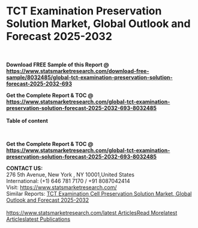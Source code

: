 <h1>TCT Examination Preservation Solution Market, Global Outlook and Forecast 2025-2032</h1><br/><p><strong>Download FREE Sample of this Report @ <a href="https://www.statsmarketresearch.com/download-free-sample/8032485/global-tct-examination-preservation-solution-forecast-2025-2032-693">https://www.statsmarketresearch.com/download-free-sample/8032485/global-tct-examination-preservation-solution-forecast-2025-2032-693</a></strong></p><div><b>Get the Complete Report & TOC @ <a href="https://www.statsmarketresearch.com/global-tct-examination-preservation-solution-forecast-2025-2032-693-8032485">https://www.statsmarketresearch.com/global-tct-examination-preservation-solution-forecast-2025-2032-693-8032485</a></b></div><br><b>Table of content</b><p><br><div><b>Get the Complete Report & TOC @ <a href="https://www.statsmarketresearch.com/global-tct-examination-preservation-solution-forecast-2025-2032-693-8032485">https://www.statsmarketresearch.com/global-tct-examination-preservation-solution-forecast-2025-2032-693-8032485</a></b></div></p> <b>CONTACT US:</b><br>276 5th Avenue, New York , NY 10001,United States<br>International: (+1) 646 781 7170 / +91 8087042414<br>Visit: <a href="https://www.statsmarketresearch.com/">https://www.statsmarketresearch.com/</a><br>Similar Reports: <a href="https://www.statsmarketresearch.com/global-tct-examination-preservation-solution-forecast-2025-2032-693-8032485">TCT Examination Cell Preservation Solution Market, Global Outlook and Forecast 2025-2032</a><br/><br/><a href="https://gyeongbokgung.com">https://www.statsmarketresearch.com/</a><a href="https://hallyeomaritime.com">latest Articles</a><a href="https://jingwansa.com">Read More</a><a href=https://nguoiviet.jp/">latest Articles</a><a href="https://www.intelmarketresearch.com/">latest Publications</a>